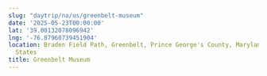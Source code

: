 ```yaml
---
slug: "daytrip/na/us/greenbelt-museum"
date: '2025-05-23T00:00:00'
lat: '39.00132078096942'
lng: '-76.87960739451904'
location: Braden Field Path, Greenbelt, Prince George's County, Maryland, 20770, United
  States
title: Greenbelt Museum
---
```



